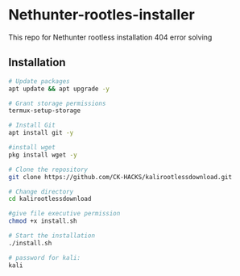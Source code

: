 # Nethunter-rootles-installer
This repo for Nethunter rootless installation 404 error solving


## Installation

```bash
# Update packages
apt update && apt upgrade -y

# Grant storage permissions
termux-setup-storage

# Install Git
apt install git -y

#install wget
pkg install wget -y

# Clone the repository
git clone https://github.com/CK-HACKS/kalirootlessdownload.git

# Change directory
cd kalirootlessdownload

#give file executive permission
chmod +x install.sh

# Start the installation
./install.sh

# password for kali:
kali


